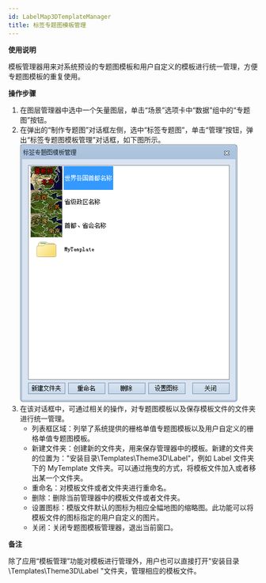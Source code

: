 ```yaml
---
id: LabelMap3DTemplateManager
title: 标签专题图模板管理
---
```

**使用说明**

模板管理器用来对系统预设的专题图模板和用户自定义的模板进行统一管理，方便专题图模板的重复使用。

**操作步骤**

  1. 在图层管理器中选中一个矢量图层，单击“场景”选项卡中“数据”组中的“专题图”按钮。
  2. 在弹出的“制作专题图”对话框左侧，选中“标签专题图”，单击“管理”按钮，弹出“标签专题图模板管理”对话框，如下图所示。  
![图：“标签专题图模板管理”对话框 ](img/LableTemplateManagerDia.png)      
  3. 在该对话框中，可通过相关的操作，对专题图模板以及保存模板文件的文件夹进行统一管理。 
       * 列表框区域：列举了系统提供的栅格单值专题图模板以及用户自定义的栅格单值专题图模板。
       * 新建文件夹：创建新的文件夹，用来保存管理器中的模板。新建的文件夹的位置为："安装目录\Templates\Theme3D\Label\"，例如 Label 文件夹下的 MyTemplate 文件夹。可以通过拖曳的方式，将模板文件加入或者移出某一个文件夹。
       * 重命名：对模板文件或者文件夹进行重命名。
       * 删除：删除当前管理器中的模板文件或者文件夹。
       * 设置图标：模版文件默认的图标为相应全幅地图的缩略图。此功能可以将模板文件的图标指定的用户自定义的图片。
       * 关闭：关闭专题图模板管理器，退出当前窗口。

**备注**

除了应用“模板管理”功能对模板进行管理外，用户也可以直接打开"安装目录\Templates\Theme3D\Label "文件夹，管理相应的模板文件。

 

